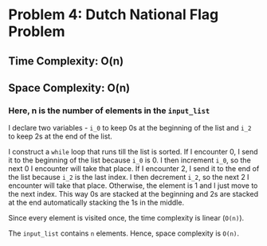 # Problem 4: Dutch National Flag Problem

## Time Complexity: O(n)
## Space Complexity: O(n)

### Here, n is the number of elements in the `input_list`

I declare two variables - `i_0` to keep 0s at the beginning of the list and `i_2` to keep 2s at the end of the list. 

I construct a `while` loop that runs till the list is sorted. If I encounter 0, I send it to the beginning of the list because `i_0` is 0. I then increment `i_0`, so the next 0 I encounter will take that place. If I encounter 2, I send it to the end of the list because `i_2` is the last index. I then decrement `i_2`, so the next 2 I encounter will take that place. Otherwise, the element is 1 and I just move to the next index. This way 0s are stacked at the beginning and 2s are stacked at the end automatically stacking the 1s in the middle. 

Since every element is visited once, the time complexity is linear (`O(n)`).

The `input_list` contains `n` elements. Hence, space complexity is `O(n)`.